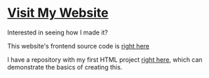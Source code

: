 # [Visit My Website](https://jabulani-n.github.io)

Interested in seeing how I made it?


This website's frontend source code is [right here](https://github.com/Jabulani-N/Jabulani-N.github.io/blob/main/index.html)

I have a repository with my first HTML project [right here](https://github.com/Jabulani-N/holbertonschool-web_front_end/tree/main/html_advanced), which can demonstrate the basics of creating this.

